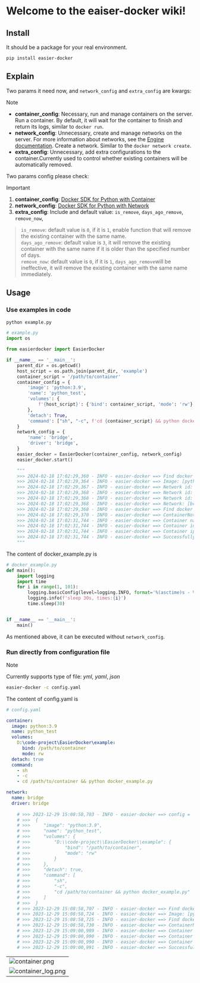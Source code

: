 # Welcome to the eaiser-docker wiki!

## Install
It should be a package for your real environment.
```shell
pip install easier-docker
```

## Explain 
Two params it need now, and `network_config` and `extra_config` are kwargs:
> [!Note]
> - __container_config__: Necessary, run and manage containers on the server. Run a container. By default, it will wait for the container to finish and return its logs, similar to `docker run`.  
> - __network_config__: Unnecessary, create and manage networks on the server. For more information about networks, see the [Engine documentation](https://docs.docker.com/network/). Create a network. Similar to the `docker network create`.
> - __extra_config__: Unnecessary, add extra configurations to the container.Currently used to control whether existing containers will be automatically removed.   

Two params config please check:
> [!Important]
> 1. __container_config__: [Docker SDK for Python with Container](https://docker-py.readthedocs.io/en/7.1.0/containers.html)
> 2. __network_config__: [Docker SDK for Python with Network](https://docker-py.readthedocs.io/en/7.1.0/networks.html)
> 3. __extra_config__: Include and default value: `is_remove`, `days_ago_remove`, `remove_now`, 
>> `is_remove`: default value is `0`, if it is `1`, enable function that will remove the existing container with the same name.  
>> `days_ago_remove`: default value is `3`, it will remove the existing container with the same name if it is older than the specified number of days.  
>> `remove_now`: default value is `0`, if it is `1`, `days_ago_remove`will be ineffective, it will remove the existing container with the same name immediately.
 

## Usage
### Use examples in code
```bash
python example.py
```
```python
# example.py
import os

from easierdocker import EasierDocker

if __name__ == '__main__':
    parent_dir = os.getcwd()
    host_script = os.path.join(parent_dir, 'example')
    container_script = '/path/to/container'
    container_config = {
        'image': 'python:3.9',
        'name': 'python_test',
        'volumes': {
            f'{host_script}': {'bind': container_script, 'mode': 'rw'}
        },
        'detach': True,
        'command': ["sh", "-c", f'cd {container_script} && python docker_example.py'],
    }
    network_config = {
        'name': 'bridge',
        'driver': 'bridge',
    }
    easier_docker = EasierDocker(container_config, network_config)
    easier_docker.start()

    """
    >>> 2024-02-18 17:02:29,360 - INFO - easier-docker ==> Find docker image: [python:3.9] locally...
    >>> 2024-02-18 17:02:29,364 - INFO - easier-docker ==> Image: [python:3.9] is found locally
    >>> 2024-02-18 17:02:29,367 - INFO - easier-docker ==> Network id: [13c5a6cb0137], name: [host]
    >>> 2024-02-18 17:02:29,368 - INFO - easier-docker ==> Network id: [27d6b39aeef6], name: [none]
    >>> 2024-02-18 17:02:29,368 - INFO - easier-docker ==> Network id: [eb71aacede75], name: [bridge]
    >>> 2024-02-18 17:02:29,368 - INFO - easier-docker ==> Network: [bridge] is found locally...
    >>> 2024-02-18 17:02:29,368 - INFO - easier-docker ==> Find docker container: [python_test] locally...
    >>> 2024-02-18 17:02:29,370 - INFO - easier-docker ==> ContainerNotFound: [python_test], it will be created
    >>> 2024-02-18 17:02:31,744 - INFO - easier-docker ==> Container name: [python_test] is running
    >>> 2024-02-18 17:02:31,744 - INFO - easier-docker ==> Container id: [42f361ef636d] is running
    >>> 2024-02-18 17:02:31,744 - INFO - easier-docker ==> Container ip address: [172.17.0.2]
    >>> 2024-02-18 17:02:31,744 - INFO - easier-docker ==> Successfully container is running and be created at 2024-02-18T09:02:29.381861Z
    """
```
The content of docker_example.py is
```python
# docker_example.py
def main():
    import logging
    import time
    for i in range(1, 101):
        logging.basicConfig(level=logging.INFO, format='%(asctime)s - %(levelname)s - %(message)s')
        logging.info(f'sleep 30s, times:{i}')
        time.sleep(30)


if __name__ == '__main__':
    main()

```
As mentioned above, it can be executed without `network_config`.

### Run directly from configuration file
> [!Note]
> Currently supports type of file: _yml_, _yaml_, _json_

```bash
easier-docker -c config.yaml
```
The content of config.yaml is
```yaml
# config.yaml

container:
  image: python:3.9
  name: python_test
  volumes:
    D:\code-project\EasierDocker\example:
      bind: /path/to/container
      mode: rw
  detach: true
  command:
    - sh
    - -c
    - cd /path/to/container && python docker_example.py

network:
  name: bridge
  driver: bridge
    
    # >>> 2023-12-29 15:08:58,703 - INFO - easier-docker ==> config =
    # >>>  {
    # >>>     "image": "python:3.9",
    # >>>     "name": "python_test",
    # >>>     "volumes": {
    # >>>         "D:\\code-project\\EasierDocker\\example": {
    # >>>             "bind": "/path/to/container",
    # >>>             "mode": "rw"
    # >>>         }
    # >>>     },
    # >>>     "detach": true,
    # >>>     "command": [
    # >>>         "sh",
    # >>>         "-c",
    # >>>         "cd /path/to/container && python docker_example.py"
    # >>>     ]
    # >>>  }
    # >>> 2023-12-29 15:08:58,707 - INFO - easier-docker ==> Find docker image: [python:3.9] locally...
    # >>> 2023-12-29 15:08:58,724 - INFO - easier-docker ==> Image: [python:3.9] is found locally
    # >>> 2023-12-29 15:08:58,725 - INFO - easier-docker ==> Find docker container: [python_test] locally...
    # >>> 2023-12-29 15:08:58,730 - INFO - easier-docker ==> ContainerNotFound: [python_test], it will be created
    # >>> 2023-12-29 15:09:00,989 - INFO - easier-docker ==> Container name: [python_test] is running
    # >>> 2023-12-29 15:09:00,990 - INFO - easier-docker ==> Container id: [a9b642f2ddf3] is running
    # >>> 2023-12-29 15:09:00,990 - INFO - easier-docker ==> Container ip address: [172.17.0.2]
    # >>> 2023-12-29 15:09:00,991 - INFO - easier-docker ==> Successfully container is running and be created at 2023-12-29T07:08:58.738605891Z

```
|                                                                                                      |
|------------------------------------------------------------------------------------------------------|
| ![container.png](https://github.com/weiensong/easier-docker/blob/master/image/container.png)         |
| ![container_log.png](https://github.com/weiensong/easier-docker/blob/master/image/container_log.png) |


